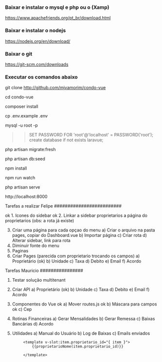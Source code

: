 ### Baixar e instalar o mysql e php ou o (Xamp)

https://www.apachefriends.org/pt_br/download.html

### Baixar e instalar o nodejs

https://nodejs.org/en/download/

### Baixar o git

https://git-scm.com/downloads

### Executar os comandos abaixo

git clone http://github.com/mjvamorim/condo-vue

cd condo-vue

composer install

cp .env.example .env

mysql -u root -p

> > SET PASSWORD FOR 'root'@'localhost' = PASSWORD('root');
> > create database if not exists laravue;

php artisan migrate:fresh

php artisan db:seed

npm install

npm run watch

php artisan serve

http://localhost:8000

Tarefas a realizar Felipe
#########################

ok 1. Icones do sidebar
ok 2. Linkar a sidebar proprietarios a página do proprietarios (obs: a rota já existe)

3. Criar uma página para cada opçao do menu
   a) Criar o arquivo na pasta pages, copiar do Dashboard.vue
   b) Importar página
   c) Criar rota
   d) Alterar sidebar, link para rota
4. Diminuir fonte do menu
5. Paginas
6. Criar Pages (parecida com proprietario trocando os campos)
   a) Proprietário (ok)
   b) Unidade
   c) Taxa
   d) Debito
   e) Email
   f) Acordo

Tarefas Mauricio
################

1. Testar solução multitenant
2. Criar API
   a) Proprietário (ok)
   b) Unidade
   c) Taxa
   d) Debito
   e) Email
   f) Acordo
3. Componentes do Vue
   ok a) Mover routes.js
   ok b) Máscara para campos
   ok c) Cep
4. Rotinas Financeiras
   a) Gerar Mensalidades
   b) Gerar Remessa
   c) Baixas Bancárias
   d) Acordo
5. Utilidades
   a) Manual do Usuário
   b) Log de Baixas
   c) Emails enviados


            <template v-slot:item.proprietario_id="{ item }">
                {{proprietarioNome(item.proprietario_id)}}

            </template>